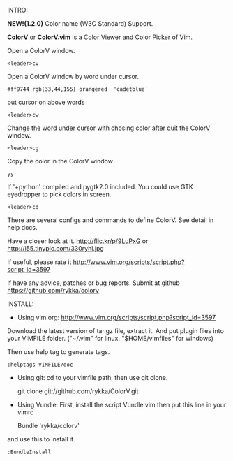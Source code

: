 INTRO:
    
**NEW!(1.2.0)**  Color name (W3C Standard) Support.

**ColorV** or **ColorV.vim** is a Color Viewer and Color Picker of Vim.

Open a ColorV window.

    <leader>cv

Open a ColorV window by word under cursor.

    #ff9744 rgb(33,44,155) orangered  'cadetblue'

put cursor on above words 
    
    <leader>cw

Change the word under cursor with chosing color after quit the ColorV window.

    <leader>cg

Copy the color in the ColorV window

    yy

If '+python' compiled and pygtk2.0 included.
You could use GTK eyedropper to pick colors in screen.

    <leader>cd

There are several configs and commands to define ColorV. 
See detail in help docs.

Have a closer look at it. 
http://flic.kr/p/9LuPxG
or 
http://i55.tinypic.com/330ryhl.jpg


If useful, please rate it
http://www.vim.org/scripts/script.php?script_id=3597

If have any advice, patches or bug reports.
Submit at github 
https://github.com/rykka/colorv

INSTALL:
    
* Using vim.org: http://www.vim.org/scripts/script.php?script_id=3597

Download the latest version of tar.gz file, extract it.
And put plugin files into your VIMFILE folder.
("~/.vim" for linux. "$HOME/vimfiles" for windows)

Then use help tag to generate tags.

    :helptags VIMFILE/doc

* Using git:
cd to your vimfile path, then use git clone.

    git clone git://github.com/rykka/ColorV.git


* Using Vundle:
First, install the script Vundle.vim
then put this line in your vimrc

    Bundle 'rykka/colorv'

and use this to install it.

    :BundleInstall

 
